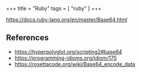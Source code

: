 +++
title = "Ruby"
tags = [ "ruby" ]
+++

<https://docs.ruby-lang.org/en/master/Base64.html>

## References

- <https://hyperpolyglot.org/scripting2#base64>
- <https://programming-idioms.org/idiom/175>
- <https://rosettacode.org/wiki/Base64_encode_data>
